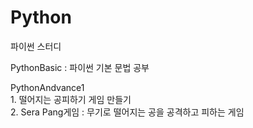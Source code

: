 # Python
파이썬 스터디


PythonBasic : 파이썬 기본 문법 공부 <br>

PythonAndvance1 <br> 1. 떨어지는 공피하기 게임 만들기<br>2. Sera Pang게임 : 무기로 떨어지는 공을 공격하고 피하는 게임
